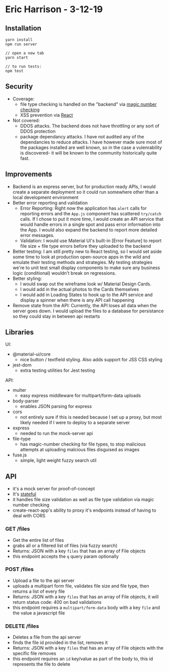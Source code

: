# Eric Harrison - 3-12-19
## Installation
```
yarn install
npm run server

// open a new tab
yarn start

// to run tests:
npm test
```


## Security
- Coverage:
  - file type checking is handled on the "backend" via [magic number checking](https://en.wikipedia.org/wiki/Magic_number_(programming))
  - XSS prevention via [React](https://reactjs.org/docs/introducing-jsx.html#jsx-prevents-injection-attacks)
- Not covered:
  - DDOS attacks. The backend does not have throttling or any sort of DDOS protection
  - package dependancy attacks. I have not audited any of the dependancies to reduce attacks. I have however made sure most of the packages installed are well known, so in the case a vulenrability is discovered- it will be known to the community historically quite fast.
## Improvements
- Backend is an express server, but for production ready APIs, I would create a separate deployment so it could run somewhere other than a local development environment
- Better error reporting and validation
  - Error Reporting: Right now the application has `alert` calls for reporting errors and the `App.js` component has scattered `try/catch` calls. If I chose to put it more time, I would create an API service that would handle errors in a single spot and pass error information into the App. I would also expand the backend to report more detailed error messages.
  - Validation: I would use Material UI's built-in [Error Feature] to report file size + file type errors before they uploaded to the backend
- Better testing: I am still pretty new to React testing, so I would set aside some time to look at production open-source apps in the wild and emulate their testing methods and strategies. My testing strategies we're to unit test small display components to make sure any business logic (conditional) wouldn't break on regressions.
- Better styling:
  - I would swap out the wireframe look w/ Material Design Cards.
  - I would add in the actual photos to the Cards themselves
  - I would add in Loading States to hook up to the API service and display a spinner when there is any API call happening
- Remove state from the API: Currently, the API loses all data when the server goes down. I would upload the files to a database for persistance so they could stay in between api restarts


## Libraries
UI:
- @material-ui/core
  - nice button / textfield styling. Also adds support for JSS CSS styling
- jest-dom
  - extra testing utilities for Jest testing

API:
- multer
  - easy express middleware for multipart/form-data uploads
- body-parser
  - enables JSON parsing for express
- cors
  - not entirely sure if this is needed because I set up a proxy, but most likely needed if I were to deploy to a separate server
- express
  - needed to run the mock-server api
- file-type
  - has magic-number checking for file types, to stop malicious attempts at uploading malcious files disguised as images
- fuse.js
  - simple, light weight fuzzy search util

## API 
- it's a mock server for proof-of-concept
- It's [stateful](http://wiki.apidesign.org/wiki/Stateful)
- it handles file size validation as well as file type validation via magic number checking
- create-react-app's ability to proxy it's endpoints instead of having to deal with CORS 


### GET /files
- Get the entire list of files
- grabs all or a filtered list of files (via fuzzy search)
- Returns: JSON with a key `files` that has an array of File objects
- this endpoint accepts the `q` query param optionally

### POST /files
- Upload a file to the api server
- uploads a multipart form file, validates file size and file type, then returns a list of every file
- Returns: JSON with a key `files` that has an array of File objects, it will return status code: 400 on bad validations
- this endpoint requires a `multipart/form-data` body with a key `file` and the value a javascript file

### DELETE /files
- Deletes a file from the api server
- finds the file id provided in the list, removes it
- Returns: JSON with a key `files` that has an array of File objects with the specific file removes
- this endpoint requires an `id` key/value as part of the body to, this id represents the file to delete